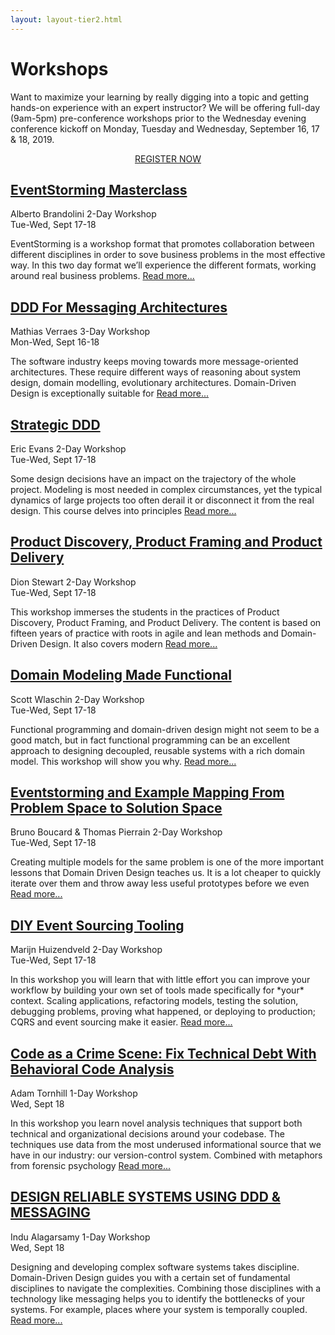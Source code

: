 ```yaml
---
layout: layout-tier2.html
---
```

<div class="container">
    <div class="col-lg-8 col-lg-offset-2">
        <h1 class="text-center">Workshops</h1>
        <p>Want to maximize your learning by really digging into a topic and getting hands-on experience with an expert instructor? We will be offering full-day (9am-5pm) pre-conference workshops prior to the Wednesday evening conference kickoff on Monday, Tuesday and Wednesday, September 16, 17 & 18, 2019.</p>
        <p></p>
        <div class="row">
            <div class="col-xs-12" align="center">
                <a class="btn" href="https://ti.to/eddd/explore-ddd-2019">REGISTER NOW</a>
            </div>
        </div>
    </div>
</div>
<div class="container workshops-index-page">
    <div class="col-lg-10 col-lg-offset-1">
        <!-- begin workshop element -->
        <div class="row">
            <div class="col-xs-12 col-sm-2">
                <div class="speaker-container">
                    <a href="eventstorming-masterclass.html"><div class="speaker-img alberto-brandolini"></div></a>
                    </div>
                </div>
            <div class="col-xs-12 col-sm-10 workshops-index-page--item">
                <h2><a href="eventstorming-masterclass.html">EventStorming Masterclass</a></h2>
                <p>
                    <span class="speaker-name">Alberto Brandolini</span>
                    <span class="duration">2-Day Workshop<br>Tue-Wed, Sept 17-18</span>
                </p>
                <p>EventStorming is a workshop format that promotes collaboration between different disciplines in order to sove business problems in the most effective way. In this two day format we’ll experience the different formats, working around real business problems. <a href="eventstorming-masterclass.html">Read more...</a></p>
            </div>
        </div>
        <!-- begin workshop element -->
        <div class="row">
            <div class="col-xs-12 col-sm-2">
                <div class="speaker-container">
                    <a href="ddd-for-messaging-architectures.html"><div class="speaker-img mathias-verraes"></div></a>
                    </div>
                </div>
            <div class="col-xs-12 col-sm-10 workshops-index-page--item">
                <h2><a href="ddd-for-messaging-architectures.html">DDD For Messaging Architectures</a></h2>
                <p>
                    <span class="speaker-name">Mathias Verraes</span>
                    <span class="duration">3-Day Workshop<br>Mon-Wed, Sept 16-18</span>
                </p>
                <p>The software industry keeps moving towards more message-oriented architectures. These require different ways of reasoning about system design, domain modelling, evolutionary architectures. Domain-Driven Design is exceptionally suitable for <a href="ddd-for-messaging-architectures.html">Read more...</a></p>
            </div>
        </div>
        <!-- begin workshop element -->
        <div class="row">
            <div class="col-xs-12 col-sm-2">
                <div class="speaker-container">
                    <a href="strategic-ddd.html"><div class="speaker-img eric-evans"></div></a>
                </div>
            </div>
            <div class="col-xs-12 col-sm-10 workshops-index-page--item">
                <h2><a href="strategic-ddd.html">Strategic DDD</a></h2>
                <p>
                    <span class="speaker-name">Eric Evans</span>
                    <span class="duration">2-Day Workshop<br>Tue-Wed, Sept 17-18</span>
                </p>
                <p>Some design decisions have an impact on the trajectory of the whole project. Modeling is most needed in complex circumstances, yet the typical dynamics of large projects too often derail it or disconnect it from the real design. This course delves into principles <a href="strategic-ddd.html">Read more...</a></p>
            </div>
        </div>
        <!-- begin workshop element -->
        <div class="row">
            <div class="col-xs-12 col-sm-2">
                <div class="speaker-container">
                    <a href="product-discovery-product-framing-and-product-delivery.html"><div class="speaker-img dion-stewart"></div></a>
                </div>
            </div>
            <div class="col-xs-12 col-sm-10 workshops-index-page--item">
                <h2><a href="product-discovery-product-framing-and-product-delivery.html">Product Discovery, Product Framing and Product Delivery</a></h2>
                <p>
                    <span class="speaker-name">Dion Stewart</span>
                    <span class="duration">2-Day Workshop<br>Tue-Wed, Sept 17-18</span>
                </p>
                <p>This workshop immerses the students in the practices of Product Discovery, Product Framing, and Product Delivery. The content is based on fifteen years of practice with roots in agile and lean methods and Domain-Driven Design. It also covers modern <a href="product-discovery-product-framing-and-product-delivery.html">Read more...</a></p>
            </div>
        </div>
        <!-- begin workshop element -->
        <div class="row">
            <div class="col-xs-12 col-sm-2">
                <div class="speaker-container">
                    <a href="domain-modeling-made-functional.html"><div class="speaker-img scott-wlaschin"></div></a>
                </div>
            </div>
            <div class="col-xs-12 col-sm-10 workshops-index-page--item">
                <h2><a href="domain-modeling-made-functional.html">Domain Modeling Made Functional</a></h2>
                <p>
                    <span class="speaker-name">Scott Wlaschin</span>
                    <span class="duration">2-Day Workshop<br>Tue-Wed, Sept 17-18</span>
                </p>
                <p>Functional programming and domain-driven design might not seem to be a good match, but in fact functional programming can be an excellent approach to designing decoupled, reusable systems with a rich domain model. This workshop will show you why. <a href="domain-modeling-made-functional.html">Read more...</a></p>
            </div>
        </div>
        <!-- begin workshop element -->
        <div class="row">
            <div class="col-xs-12 col-sm-2">
                <div class="speaker-container">
                    <a href="eventstorming-and-example-mapping-from-problem-space-to-solution-space.html"><div class="co-workshop-img bruno-and-thomas"></div></a>
                </div>
            </div>
            <div class="col-xs-12 col-sm-10 workshops-index-page--item">
                <h2><a href="eventstorming-and-example-mapping-from-problem-space-to-solution-space.html">Eventstorming and Example Mapping From Problem Space to Solution Space</a></h2>
                <p>
                    <span class="speaker-name">Bruno Boucard &amp; Thomas Pierrain</span>
                    <span class="duration">2-Day Workshop<br>Tue-Wed, Sept 17-18</span>
                </p>
                <p>Creating multiple models for the same problem is one of the more important lessons that Domain Driven Design teaches us. It is a lot cheaper to quickly iterate over them and throw away less useful prototypes before we even <a href="eventstorming-and-example-mapping-from-problem-space-to-solution-space.html">Read more...</a></p>
            </div>
        </div>
        <!-- begin workshop element -->
        <div class="row">
            <div class="col-xs-12 col-sm-2">
                <div class="speaker-container">
                    <a href="diy-event-sourcing-tooling.html"><div class="speaker-img marijn-huizendveld"></div></a>
                </div>
            </div>
            <div class="col-xs-12 col-sm-10 workshops-index-page--item">
                <h2><a href="diy-event-sourcing-tooling.html">DIY Event Sourcing Tooling</a></h2>
                <p>
                    <span class="speaker-name">Marijn Huizendveld</span>
                    <span class="duration">2-Day Workshop<br>Tue-Wed, Sept 17-18</span>
                </p>
                <p>In this workshop you will learn that with little effort you can improve your workflow by building your own set of tools made specifically for *your* context. Scaling applications, refactoring models, testing the solution, debugging problems, proving what happened, or deploying to production; CQRS and event sourcing make it easier. <a href="diy-event-sourcing-tooling.html">Read more...</a></p>
            </div>
        </div>
        <!-- begin workshop element -->
        <div class="row">
            <div class="col-xs-12 col-sm-2">
                <div class="speaker-container">
                    <a href="code-as-a-crime-scene.html"><div class="speaker-img adam-tornhill"></div></a>
                </div>
            </div>
            <div class="col-xs-12 col-sm-10 workshops-index-page--item">
                <h2><a href="code-as-a-crime-scene.html">Code as a Crime Scene: Fix Technical Debt With Behavioral Code Analysis</a></h2>
                <p>
                    <span class="speaker-name">Adam Tornhill</span>
                    <span class="duration">1-Day Workshop<br>Wed, Sept 18</span>
                </p>
                <p>In this workshop you learn novel analysis techniques that support both technical and organizational decisions around your codebase. The techniques use data from the most underused informational source that we have in our industry: our version-control system. Combined with metaphors from forensic psychology <a href="code-as-a-crime-scene.html">Read more...</a></p>
            </div>
        </div>
        <!-- begin workshop element -->
        <div class="row">
            <div class="col-xs-12 col-sm-2">
                <div class="speaker-container">
                    <a href="design-reliable-systems-using-ddd-and-messaging.html"><div class="speaker-img indu-alagarsamy"></div></a>
                </div>
            </div>
            <div class="col-xs-12 col-sm-10 workshops-index-page--item">
                <h2><a href="design-reliable-systems-using-ddd-and-messaging.html">DESIGN RELIABLE SYSTEMS USING DDD & MESSAGING</a></h2>
                <p>
                    <span class="speaker-name">Indu Alagarsamy</span>
                    <span class="duration">1-Day Workshop<br>Wed, Sept 18</span>
                </p>
                <p>Designing and developing complex software systems takes discipline. Domain-Driven Design guides you with a certain set of fundamental disciplines to navigate the complexities. Combining those disciplines with a technology like messaging helps you to identify the bottlenecks of your systems. For example, places where your system is temporally coupled. <a href="design-reliable-systems-using-ddd-and-messaging.html">Read more...</a></p>
            </div>
        </div>
    </div>
</div>
